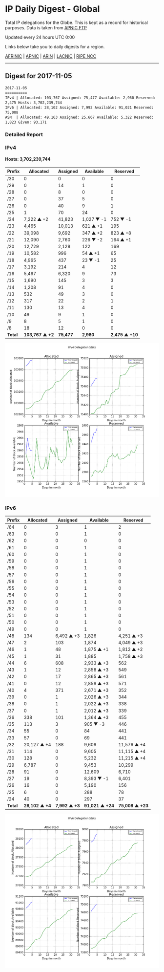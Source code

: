 # IP Daily Digest - Global

Total IP delegations for the Globe. This is kept as a record for historical purposes. Data is taken from [APNIC FTP](https://ftp.apnic.net/)

Updated every 24 hours UTC 0:00

Links below take you to daily digests for a region.

[AFRINIC](./archives/AFRINIC/) | [APNIC](./archives/APNIC/) | [ARIN](./archives/ARIN/) | [LACNIC](./archives/LACNIC/) | [RIPE NCC](./archives/RIPE_NCC/)

---

## Digest for 2017-11-05
```
2017-11-05
==========
IPv4 | Allocated: 103,767 Assigned: 75,477 Available: 2,960 Reserved: 2,475 Hosts: 3,702,239,744
IPv6 | Allocated: 28,102 Assigned: 7,992 Available: 91,021 Reserved: 75,008
ASN  | Allocated: 49,163 Assigned: 25,667 Available: 5,322 Reserved: 1,823 Given: 93,171
```

### Detailed Report

### IPv4

#### Hosts: **3,702,239,744**

| Prefix | Allocated | Assigned | Available | Reserved |
| ----- | ----- | ----- | ----- | ----- |
| /30 | 0 | 0 | 0 | 0 |
| /29 | 0 | 14 | 1 | 0 |
| /28 | 0 | 8 | 0 | 0 |
| /27 | 0 | 37 | 5 | 0 |
| /26 | 0 | 40 | 9 | 1 |
| /25 | 1 | 70 | 24 | 0 |
| /24 | 7,222 ▲ +2 | 41,823 | 1,027 ▼ -1 | 752 ▼ -1 |
| /23 | 4,465 | 10,013 | 621 ▲ +1 | 195 |
| /22 | 39,098 | 9,692 | 347 ▲ +2 | 823 ▲ +8 |
| /21 | 12,090 | 2,760 | 226 ▼ -2 | 164 ▲ +1 |
| /20 | 12,729 | 2,128 | 122 | 169 |
| /19 | 10,582 | 996 | 54 ▲ +1 | 65 |
| /18 | 4,965 | 437 | 23 ▼ -1 | 25 |
| /17 | 3,192 | 214 | 4 | 12 |
| /16 | 5,467 | 6,320 | 9 | 73 |
| /15 | 1,690 | 145 | 3 | 3 |
| /14 | 1,208 | 91 | 4 | 0 |
| /13 | 532 | 49 | 3 | 0 |
| /12 | 317 | 22 | 2 | 1 |
| /11 | 130 | 13 | 4 | 0 |
| /10 | 49 | 9 | 1 | 0 |
| /9 | 8 | 5 | 1 | 0 |
| /8 | 18 | 12 | 0 | 0 |
| **Total** | **103,767 ▲ +2** | **75,477** | **2,960** | **2,475 ▲ +10** |

![ipv4-stats](ipv4-figure.png)

### IPv6

| Prefix | Allocated | Assigned | Available | Reserved |
| ----- | ----- | ----- | ----- | ----- |
| /64 | 0 | 3 | 1 | 2 |
| /63 | 0 | 0 | 1 | 0 |
| /62 | 0 | 0 | 0 | 0 |
| /61 | 0 | 0 | 1 | 0 |
| /60 | 0 | 0 | 1 | 0 |
| /59 | 0 | 0 | 1 | 0 |
| /58 | 0 | 0 | 1 | 0 |
| /57 | 0 | 0 | 1 | 0 |
| /56 | 0 | 0 | 1 | 0 |
| /55 | 0 | 0 | 1 | 0 |
| /54 | 0 | 0 | 1 | 0 |
| /53 | 0 | 0 | 1 | 0 |
| /52 | 0 | 0 | 1 | 0 |
| /51 | 0 | 0 | 1 | 0 |
| /50 | 0 | 0 | 1 | 0 |
| /49 | 0 | 0 | 1 | 0 |
| /48 | 134 | 6,492 ▲ +3 | 1,826 | 4,251 ▲ +3 |
| /47 | 2 | 103 | 1,874 | 4,049 ▲ +3 |
| /46 | 1 | 48 | 1,875 ▲ +1 | 1,812 ▲ +2 |
| /45 | 1 | 31 | 1,885 | 1,758 ▲ +3 |
| /44 | 6 | 608 | 2,933 ▲ +3 | 562 |
| /43 | 1 | 12 | 2,858 ▲ +3 | 549 |
| /42 | 0 | 17 | 2,865 ▲ +3 | 561 |
| /41 | 0 | 12 | 2,859 ▲ +3 | 571 |
| /40 | 4 | 371 | 2,671 ▲ +3 | 352 |
| /39 | 0 | 1 | 2,026 ▲ +3 | 344 |
| /38 | 0 | 1 | 2,022 ▲ +3 | 338 |
| /37 | 0 | 1 | 2,012 ▲ +3 | 339 |
| /36 | 338 | 101 | 1,364 ▲ +3 | 455 |
| /35 | 113 | 3 | 905 ▼ -3 | 446 |
| /34 | 55 | 0 | 84 | 441 |
| /33 | 57 | 0 | 69 | 441 |
| /32 | 20,127 ▲ +4 | 188 | 9,609 | 11,576 ▲ +4 |
| /31 | 114 | 0 | 9,605 | 11,115 ▲ +4 |
| /30 | 128 | 0 | 5,232 | 11,215 ▲ +4 |
| /29 | 6,787 | 0 | 9,453 | 10,299 |
| /28 | 91 | 0 | 12,609 | 6,710 |
| /27 | 19 | 0 | 8,393 ▼ -1 | 6,401 |
| /26 | 16 | 0 | 5,190 | 156 |
| /25 | 6 | 0 | 288 | 78 |
| /24 | 40 | 0 | 297 | 37 |
| **Total** | **28,102 ▲ +4** | **7,992 ▲ +3** | **91,021 ▲ +24** | **75,008 ▲ +23** |

![ipv6-stats](ipv6-figure.png)